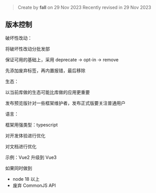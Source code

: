 > Create by **fall** on 29 Nov 2023
> Recently revised in 29 Nov 2023

## 版本控制



破坏性改动：

将破坏性改动分批发部

保证可用的基础上，采用 deprecate -> opt-in -> remove

先添加废弃标签，再内置报错，最后移除



生态：

以当前库做的生态可能比库做的应用更重要

发布预览版针对一些框架维护者，发布正式版要关注普通用户



语言：

框架用强类型：typescript

对开发体验进行优化

对文档进行优化



示例：Vue2 升级到 Vue3 

如果同时做到

- node 18 以上
- 废弃 CommonJS API